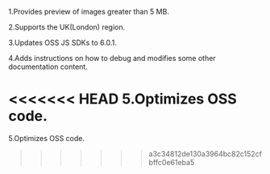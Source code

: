 1.Provides preview of images greater than 5 MB.

2.Supports the UK(London) region.

3.Updates OSS JS SDKs to 6.0.1.

4.Adds instructions on how to debug and modifies some other documentation content.

<<<<<<< HEAD
5.Optimizes OSS code.
=======
5.Optimizes OSS code.
>>>>>>> a3c34812de130a3964bc82c152cfbffc0e61eba5
